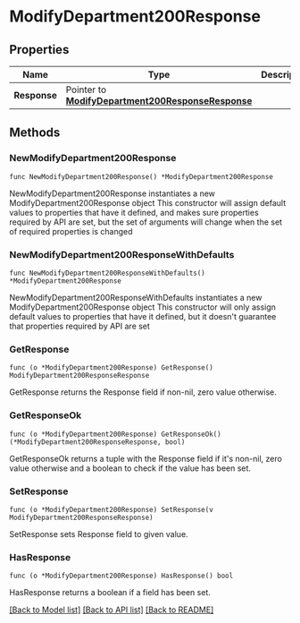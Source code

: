 # ModifyDepartment200Response

## Properties

Name | Type | Description | Notes
------------ | ------------- | ------------- | -------------
**Response** | Pointer to [**ModifyDepartment200ResponseResponse**](ModifyDepartment200ResponseResponse.md) |  | [optional] 

## Methods

### NewModifyDepartment200Response

`func NewModifyDepartment200Response() *ModifyDepartment200Response`

NewModifyDepartment200Response instantiates a new ModifyDepartment200Response object
This constructor will assign default values to properties that have it defined,
and makes sure properties required by API are set, but the set of arguments
will change when the set of required properties is changed

### NewModifyDepartment200ResponseWithDefaults

`func NewModifyDepartment200ResponseWithDefaults() *ModifyDepartment200Response`

NewModifyDepartment200ResponseWithDefaults instantiates a new ModifyDepartment200Response object
This constructor will only assign default values to properties that have it defined,
but it doesn't guarantee that properties required by API are set

### GetResponse

`func (o *ModifyDepartment200Response) GetResponse() ModifyDepartment200ResponseResponse`

GetResponse returns the Response field if non-nil, zero value otherwise.

### GetResponseOk

`func (o *ModifyDepartment200Response) GetResponseOk() (*ModifyDepartment200ResponseResponse, bool)`

GetResponseOk returns a tuple with the Response field if it's non-nil, zero value otherwise
and a boolean to check if the value has been set.

### SetResponse

`func (o *ModifyDepartment200Response) SetResponse(v ModifyDepartment200ResponseResponse)`

SetResponse sets Response field to given value.

### HasResponse

`func (o *ModifyDepartment200Response) HasResponse() bool`

HasResponse returns a boolean if a field has been set.


[[Back to Model list]](../README.md#documentation-for-models) [[Back to API list]](../README.md#documentation-for-api-endpoints) [[Back to README]](../README.md)



